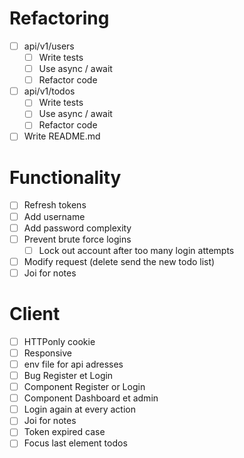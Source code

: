 # Refactoring

* [ ] api/v1/users
  * [ ] Write tests
  * [ ] Use async / await
  * [ ] Refactor code
* [ ] api/v1/todos
  * [ ] Write tests
  * [ ] Use async / await
  * [ ] Refactor code
* [ ] Write README.md

# Functionality

* [ ] Refresh tokens
* [ ] Add username
* [ ] Add password complexity
* [ ] Prevent brute force logins
  * [ ] Lock out account after too many login attempts
* [ ] Modify request (delete send the new todo list)
* [ ] Joi for notes

# Client

* [ ] HTTPonly cookie
* [ ] Responsive 
* [ ] env file for api adresses
* [ ] Bug Register et Login
* [ ] Component Register or Login
* [ ] Component Dashboard et admin
* [ ] Login again at every action
* [ ] Joi for notes
* [ ] Token expired case
* [ ] Focus last element todos
